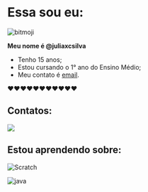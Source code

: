 # Essa sou eu:

![bitmoji](https://user-images.githubusercontent.com/105867226/169320144-5d6448e3-fad7-4b0e-b26d-f1cc31ebca04.png)

**Meu nome é @juliaxcsilva** 

- Tenho 15 anos;
- Estou cursando o 1° ano do Ensino Médio; 
- Meu contato é [email](julia.costa.silva@escola.pr.gov.br).

❤❤❤❤❤❤❤❤❤❤❤

## Contatos:

<a href = "mailto:julia.costa.silva@escola.pr.gov.br"><img src="https://img.shields.io/badge/Gmail-D14836?style=for-the-badge&logo=gmail&logoColor=white" target="_blank"></a>

## Estou aprendendo sobre:

![Scratch](https://img.shields.io/badge/Scratch-4D97FF?style=for-the-badge&logo=Scratch&logoColor=white)

![java](https://img.shields.io/badge/JavaScript-323330?style=for-the-badge&logo=javascript&logoColor=F7DF1E)
